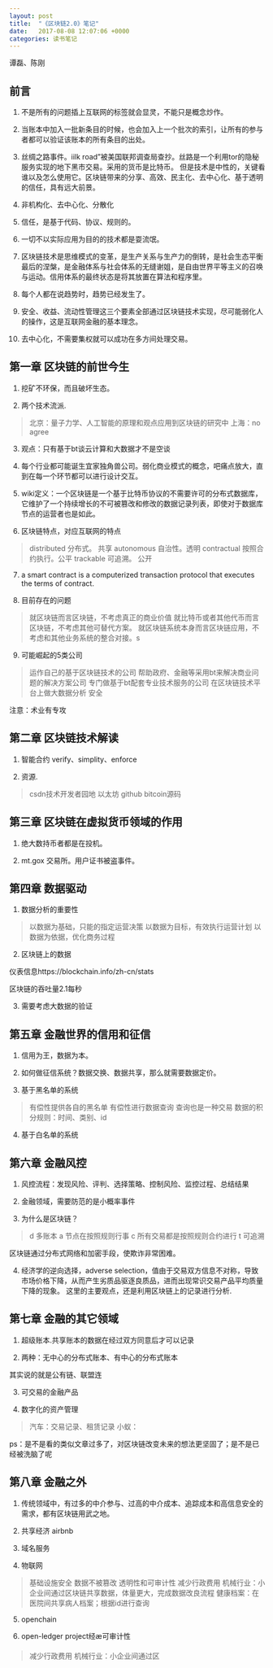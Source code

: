 ```yaml
---
layout: post
title:  "《区块链2.0》笔记"
date:   2017-08-08 12:07:06 +0000
categories: 读书笔记
---
```


谭磊、陈刚

## 前言

1. 不是所有的问题插上互联网的标签就会显灵，不能只是概念炒作。

2. 当账本中加入一批新条目的时候，也会加入上一个批次的索引，让所有的参与者都可以验证该账本的所有条目的出处。

3. 丝绸之路事件。iilk road”被美国联邦调查局查抄。丝路是一个利用tor的隐秘服务实现的地下黑市交易。采用的货币是比特币。
但是技术是中性的，关键看谁以及怎么使用它。区块链带来的分享、高效、民主化、去中心化、基于透明的信任，具有远大前景。

4. 非机构化、去中心化、分散化

5. 信任，是基于代码、协议、规则的。

6. 一切不以实际应用为目的的技术都是耍流氓。

7. 区块链技术是思维模式的变革，是生产关系与生产力的倒转，是社会生态平衡最后的涅槃，是金融体系与社会体系的无缝谢姐，是自由世界平等主义的召唤与运动。信用体系的最终状态是将其放置在算法和程序里。

8. 每个人都在说趋势时，趋势已经发生了。

9. 安全、收益、流动性管理这三个要素全部通过区块链技术实现，尽可能弱化人的操作，这是互联网金融的基本理念。

10. 去中心化，不需要集权就可以成功在多方间处理交易。

## 第一章 区块链的前世今生

1. 挖矿不环保，而且破坏生态。

2. 两个技术流派.

> 北京：量子力学、人工智能的原理和观点应用到区块链的研究中
> 上海：no agree

3. 观点：只有基于bt谈云计算和大数据才不是空谈

4. 每个行业都可能诞生宜家独角兽公司。弱化商业模式的概念，吧痛点放大，直到在每一个环节都可以进行设计交互。

5. wiki定义：一个区块链是一个基于比特币协议的不需要许可的分布式数据库，它维护了一个持续增长的不可被篡改和修改的数据记录列表，即使对于数据库节点的运营者也是如此。

6. 区块链特点，对应互联网的特点

> distributed  分布式。 共享
> autonomous 自治性。透明
> contractual 按照合约执行。公平
> trackable  可追溯。 公开

7. a smart contract is a computerized transaction protocol that executes the terms of contract.

8. 目前存在的问题

> 就区块链而言区块链，不考虑真正的商业价值
> 就比特币或者其他代币而言区块链，不考虑其他可替代方案。
> 就区块链系统本身而言区块链应用，不考虑和其他业务系统的整合对接。s

9. 可能崛起的5类公司

> 运作自己的基于区块链技术的公司
> 帮助政府、金融等采用bt来解决商业问题的解决方案公司
> 专门做基于bt配套专业技术服务的公司
> 在区块链技术平台上做大数据分析
> 安全

注意：术业有专攻

## 第二章 区块链技术解读

1.  智能合约 verify、simplity、enforce

2. 资源.

> csdn技术开发者园地
> 以太坊
> github bitcoin源码

## 第三章 区块链在虚拟货币领域的作用

1. 绝大数持币者都是在投机。

2. mt.gox 交易所。用户证书被盗事件。

## 第四章 数据驱动

1. 数据分析的重要性

> 以数据为基础，只能的指定运营决策
> 以数据为目标，有效执行运营计划
> 以数据为依据，优化商务过程

2. 区块链上的数据

仪表信息https://blockchain.info/zh-cn/stats

区块链的吞吐量2.1每秒

3. 需要考虑大数据的验证

## 第五章 金融世界的信用和征信 

1. 信用为王，数据为本。

2. 如何做征信系统？数据交换、数据共享，那么就需要数据定价。

3. 基于黑名单的系统

> 有偿性提供各自的黑名单
> 有偿性进行数据查询
> 查询也是一种交易
> 数据的积分规则：时间、类别、id 

4. 基于白名单的系统

## 第六章 金融风控

1. 风控流程：发现风险、评判、选择策略、控制风险、监控过程、总结结果

2. 金融领域，需要防范的是小概率事件

3. 为什么是区块链？

> d 多账本
> a 节点在按照规则行事
> c 所有交易都是按照规则合约进行
> t 可追溯

区块链通过分布式网络和加密手段，使欺诈非常困难。

4. 经济学的逆向选择，adverse selection，值由于交易双方信息不对称，导致市场价格下降，从而产生劣质品驱逐良质品，进而出现常识交易产品平均质量下降的现象。
这里的主要观点，还是利用区块链上的记录进行分析.

## 第七章 金融的其它领域

1. 超级账本.共享账本的数据在经过双方同意后才可以记录 

2. 两种：无中心的分布式账本、有中心的分布式账本

其实说的就是公有链、联盟连

3. 可交易的金融产品

4. 数字化的资产管理

>汽车：交易记录、租赁记录
>小蚁：

ps：是不是看的类似文章过多了，对区块链改变未来的想法更坚固了；是不是已经被洗脑了呢

## 第八章 金融之外

1. 传统领域中，有过多的中介参与、过高的中介成本、追踪成本和高信息安全的需求，都有区块链用武之地。

2. 共享经济 airbnb

3. 域名服务

4. 物联网

> 基础设施安全
> 数据不被篡改
> 透明性和可审计性
> 减少行政费用
> 机械行业：小企业间通过区块链共享数据，体量更大，完成数据改良流程
> 健康档案：在医院间共享病人档案；根据id进行查询

5. openchain

6. open-ledger project经æ可审计性

> 减少行政费用
> 机械行业：小企业间通过区